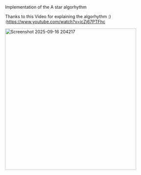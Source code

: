Implementation of the A star algorhythm

Thanks to this Video for explaining the algorhythm :) :https://www.youtube.com/watch?v=icZj67PTFhc

<img width="428" height="464" alt="Screenshot 2025-09-16 204217" src="https://github.com/user-attachments/assets/ae08142d-6039-4c32-b7af-5295cae45e9f" />
